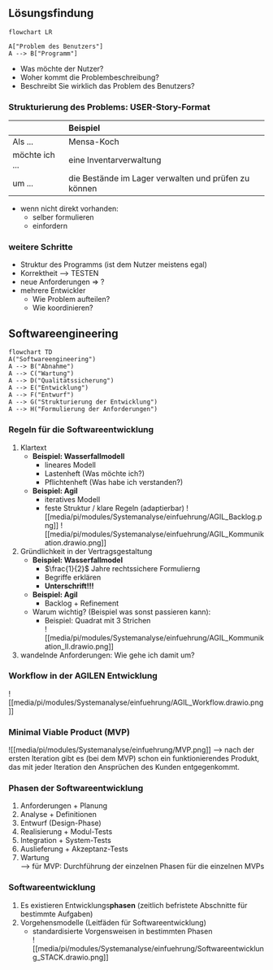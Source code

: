 ## Lösungsfindung
```mermaid
flowchart LR

A["Problem des Benutzers"]
A --> B["Programm"]
```
- Was möchte der Nutzer?
- Woher kommt die Problembeschreibung?
- Beschreibt Sie wirklich das Problem des Benutzers?

### Strukturierung des Problems: USER-Story-Format
| | Beispiel |
| :--- | :---|
| Als ... | Mensa-Koch |
| möchte ich ... | eine Inventarverwaltung |
| um ... | die Bestände im Lager verwalten und prüfen zu können |
- wenn nicht direkt vorhanden:
	- selber formulieren
	- einfordern

### weitere Schritte
- Struktur des Programms (ist dem Nutzer meistens egal)
- Korrektheit --> TESTEN
- neue Anforderungen => ?
- mehrere Entwickler
	- Wie Problem aufteilen?
	- Wie koordinieren?

## Softwareengineering
```mermaid
flowchart TD
A("Softwareengineering")
A --> B("Abnahme")
A --> C("Wartung")
A --> D("Qualitätssicherung")
A --> E("Entwicklung")
A --> F("Entwurf")
A --> G("Strukturierung der Entwicklung")
A --> H("Formulierung der Anforderungen")
```

### Regeln für die Softwareentwicklung
1. Klartext
	- **Beispiel: Wasserfallmodell**
		- lineares Modell
		- Lastenheft (Was möchte ich?)
		- Pflichtenheft (Was habe ich verstanden?)
	- **Beispiel: Agil**
		- iteratives Modell
		- feste Struktur / klare Regeln (adaptierbar)
![[media/pi/modules/Systemanalyse/einfuehrung/AGIL_Backlog.png]]
![[media/pi/modules/Systemanalyse/einfuehrung/AGIL_Kommunikation.drawio.png]]
2. Gründlichkeit in der Vertragsgestaltung
	- **Beispiel: Wasserfallmodel**
		- $\frac{1}{2}$ Jahre rechtssichere Formulierng
		- Begriffe erklären
		- **Unterschrift!!!**
	- **Beispiel: Agil**
		- Backlog + Refinement
	- Warum wichtig? (Beispiel was sonst passieren kann):
		- Beispiel: Quadrat mit 3 Strichen  
![[media/pi/modules/Systemanalyse/einfuehrung/AGIL_Kommunikation_II.drawio.png]]
3. wandelnde Anforderungen: Wie gehe ich damit um?

### Workflow in der AGILEN Entwicklung
![[media/pi/modules/Systemanalyse/einfuehrung/AGIL_Workflow.drawio.png]]

### Minimal Viable Product (MVP)
![[media/pi/modules/Systemanalyse/einfuehrung/MVP.png]]
--> nach der ersten Iteration gibt es (bei dem MVP) schon ein funktionierendes Produkt, das mit jeder Iteration den Ansprüchen des Kunden entgegenkommt.

### Phasen der Softwareentwicklung
1. Anforderungen + Planung
2. Analyse + Definitionen
3. Entwurf (Design-Phase)
4. Realisierung + Modul-Tests
5. Integration + System-Tests
6. Auslieferung + Akzeptanz-Tests
7. Wartung  
--> für MVP: Durchführung der einzelnen Phasen für die einzelnen MVPs

### Softwareentwicklung
1. Es existieren Entwicklungs**phasen** (zeitlich befristete Abschnitte für bestimmte Aufgaben)
2. Vorgehensmodelle (Leitfäden für Softwareentwicklung)
	- standardisierte Vorgensweisen in bestimmten Phasen  
![[media/pi/modules/Systemanalyse/einfuehrung/Softwareentwicklung_STACK.drawio.png]]
